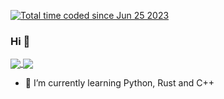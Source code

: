 <a href="https://wakatime.com/@56336e52-ecb7-4494-bc5a-1025c4846400"><img src="https://wakatime.com/badge/user/56336e52-ecb7-4494-bc5a-1025c4846400.svg" alt="Total time coded since Jun 25 2023" /></a>
### Hi 👋

<a href="https://github.com/PinusFox/github-readme-stats">
  <img align="center" src="https://github-readme-stats.vercel.app/api?username=PinusFox&layout=compact&show_icons=true&theme=tokyonight&hide_border=true&border_radius=15&width=325&line_height=20" />
</a>
<a href="https://wakatime.com/dashboard">
  <img align="center" src="https://github-readme-stats.vercel.app/api/top-langs/?username=PinusFox&layout=compact&theme=tokyonight&hide_border=true&border_radius=15" />
</a>

<!-- - 🔭 I’m currently working on ... -->
- 🌱 I’m currently learning Python, Rust and C++
<!-- - 👯 I’m looking to collaborate on ... -->
<!-- - 🤔 I’m looking for help with ... -->
<!-- - 💬 Ask me about ... -->
<!-- - 📫 How to reach me: ... -->
<!-- - 😄 Pronouns: ... -->
<!-- - ⚡ Fun fact: ... -->
